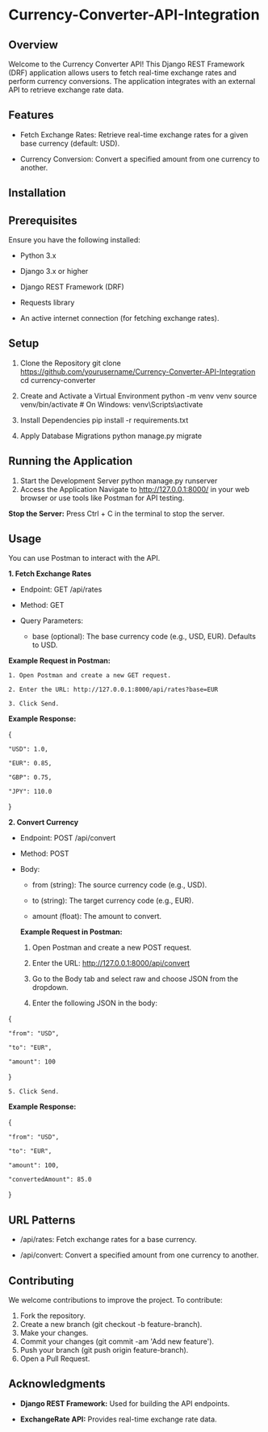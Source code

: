 # Currency-Converter-API-Integration
## Overview
Welcome to the Currency Converter API! This Django REST Framework (DRF) application allows users to fetch real-time exchange rates and perform currency conversions. The application integrates with an external API to retrieve exchange rate data.

## Features
- Fetch Exchange Rates: Retrieve real-time exchange rates for a given base currency (default: USD).

- Currency Conversion: Convert a specified amount from one currency to another.
## Installation
## Prerequisites
Ensure you have the following installed:

- Python 3.x

- Django 3.x or higher

- Django REST Framework (DRF)

- Requests library

- An active internet connection (for fetching exchange rates).
## Setup
1. Clone the Repository
git clone https://github.com/yourusername/Currency-Converter-API-Integration
cd currency-converter

2. Create and Activate a Virtual Environment
python -m venv venv
source venv/bin/activate  # On Windows: venv\Scripts\activate

3. Install Dependencies
pip install -r requirements.txt

4. Apply Database Migrations
python manage.py migrate

## Running the Application
1. Start the Development Server
python manage.py runserver
2. Access the Application
Navigate to http://127.0.0.1:8000/ in your web browser or use tools like Postman for API testing.

**Stop the Server:**
Press Ctrl + C in the terminal to stop the server.

## Usage
You can use Postman to interact with the API.

**1. Fetch Exchange Rates**
- Endpoint: GET /api/rates

- Method: GET

- Query Parameters:

    - base (optional): The base currency code (e.g., USD, EUR). Defaults to USD.

**Example Request in Postman:**

    1. Open Postman and create a new GET request.
    
    2. Enter the URL: http://127.0.0.1:8000/api/rates?base=EUR
    
    3. Click Send.

**Example Response:**

{

    "USD": 1.0,
    
    "EUR": 0.85,
    
    "GBP": 0.75,
    
    "JPY": 110.0
    
}

**2. Convert Currency**
- Endpoint: POST /api/convert

- Method: POST

- Body:

    - from (string): The source currency code (e.g., USD).

    - to (string): The target currency code (e.g., EUR).

    - amount (float): The amount to convert.

  **Example Request in Postman:**

    1. Open Postman and create a new POST request.
    
    2. Enter the URL: http://127.0.0.1:8000/api/convert
    
    3. Go to the Body tab and select raw and choose JSON from the dropdown.
    
    4. Enter the following JSON in the body:

{

    "from": "USD",
    
    "to": "EUR",
    
    "amount": 100

}

    5. Click Send.

**Example Response:**

{

    "from": "USD",
    
    "to": "EUR",
    
    "amount": 100,
    
    "convertedAmount": 85.0

}

## URL Patterns

- /api/rates: Fetch exchange rates for a base currency.
  
- /api/convert: Convert a specified amount from one currency to another.
## Contributing

We welcome contributions to improve the project. To contribute:

1. Fork the repository.
2. Create a new branch (git checkout -b feature-branch).
3. Make your changes.
4. Commit your changes (git commit -am 'Add new feature').
5. Push your branch (git push origin feature-branch).
6. Open a Pull Request.
   
## Acknowledgments
- **Django REST Framework:** Used for building the API endpoints.

- **ExchangeRate API:** Provides real-time exchange rate data.
